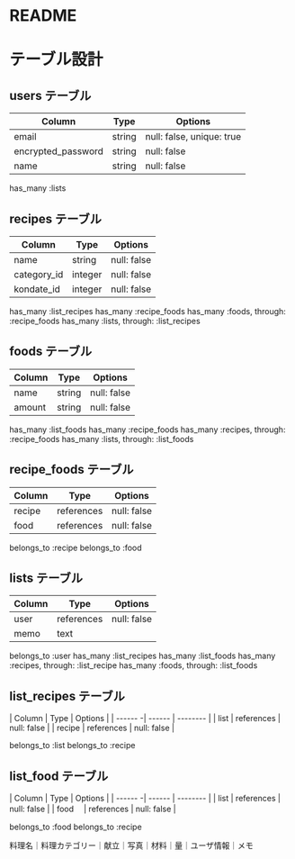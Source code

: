 # README

# テーブル設計

## users テーブル

| Column             | Type   | Options                   |
| -----------------  | ------ | --------                  |
| email              | string | null: false, unique: true |
| encrypted_password | string | null: false               |
| name               | string | null: false               |

has_many :lists

## recipes テーブル

| Column             | Type    | Options     |
| -----------------  | ------  | --------    |
| name               | string  | null: false |
| category_id        | integer | null: false |
| kondate_id         | integer | null: false |

has_many :list_recipes
has_many :recipe_foods
has_many :foods, through: :recipe_foods
has_many :lists, through: :list_recipes


## foods テーブル

| Column   | Type       | Options     |
| -------  | ------     | --------    |
| name     | string     | null: false |
| amount   | string     | null: false |

has_many :list_foods
has_many :recipe_foods
has_many :recipes, through: :recipe_foods
has_many :lists, through: :list_foods

## recipe_foods テーブル

| Column | Type       | Options     |
| -------| ------     | --------    |
| recipe | references | null: false |
| food   | references | null: false |

belongs_to :recipe
belongs_to :food


## lists テーブル

| Column | Type       | Options     |
| -------| ------     | --------    |
| user   | references | null: false |
| memo   | text       |             |

belongs_to :user
has_many :list_recipes
has_many :list_foods
has_many :recipes, through: :list_recipe
has_many :foods, through: :list_foods


## list_recipes テーブル

| Column  | Type       | Options     |
| ------ -| ------     | --------    |
| list    | references | null: false |
| recipe  | references | null: false |

belongs_to :list
belongs_to :recipe


## list_food テーブル

| Column  | Type       | Options     |
| ------ -| ------     | --------    |
| list    | references | null: false |
| food　  | references | null: false |

belongs_to :food
belongs_to :recipe


料理名｜料理カテゴリー｜献立｜写真｜材料｜量｜ユーザ情報｜メモ